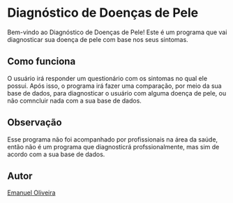 # Diagnóstico de Doenças de Pele

Bem-vindo ao Diagnóstico de Doenças de Pele! Este é um programa que vai diagnosticar sua doença de pele com base nos seus sintomas. 

## Como funciona

O usuário irá responder um questionário com os sintomas no qual ele possui. Após isso, o programa irá fazer uma comparação, por meio da sua base de dados, para diagnosticar o usuário com alguma doença de pele, ou não comncluir nada com a sua base de dados.

## Observação

Esse programa não foi acompanhado por profissionais na área da saúde, então não é um programa que diagnosticrá profssionalmente, mas sim de acordo com a sua base de dados.

## Autor

[Emanuel Oliveira](https://github.com/EmafPlayer)
